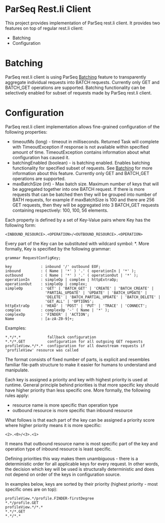 ParSeq Rest.li Client
==========================

This project provides implementation of ParSeq rest.li client. It provides two features on top of regular rest.li client:
 * Batching
 * Configuration

Batching
========

ParSeq rest.li client is using ParSeq [Batching](https://github.com/linkedin/parseq/tree/master/contrib/parseq-batching) feature to transparently aggregate individual requests into BATCH requests. Currently only GET and BATCH_GET operations are supported. Batching functionality can be selectively enabled for subset of requests made by ParSeq rest.li client.

Configuration
=============
ParSeq rest.li client implementation allows fine-grained configuration of the following properties:
 * timeoutMs (long) - timeout in milliseconds. Returned Task will complete with TimeoutException if response is not available within specified amount of time. TimeoutException contains information about what configuration has caused it.
 * batchingEnabled (boolean) - is batching enabled. Enables batching functionality for specified subset of requests. See [Batching](https://github.com/linkedin/parseq/tree/master/contrib/parseq-batching) for more information about this feature. Currently only GET and BATCH_GET operations are supported.
 * maxBatchSize (int) - Max batch size. Maximum number of keys that will be aggregated together into one BATCH request. If there is more requests that can be batched then they will be grouped into number of BATH requests, for example if maxBatchSize is 100 and there are 256 GET requests, then they will be aggregated into 3 BATCH_GET requests containing respectively: 100, 100, 56 elements.

Each property is defined by a set of Key-Value pairs where Key has the following form:

```
<INBOUND_RESOURCE>.<OPERATION>/<OUTBOUND_RESOURCE>.<OPERATION>
```

Every part of the Key can be substituted with wildcard symbol: \*.
More formally, Key is specified by the following grammar:

```
grammar RequestConfigKey;

key             : inbound '/' outbound EOF;
inbound         : ( Name | '*' ) '.' ( operationIn | '*' );
outbound        : ( Name | '*' ) '.' ( operationOut | '*' );
operationIn     : simpleOp | complex | httpExtraOp;
operationOut    : simpleOp | complex;
simpleOp        : 'GET' | 'BATCH_GET' | 'CREATE' | 'BATCH_CREATE' |
                  'PARTIAL_UPDATE' | 'UPDATE' | 'BATCH_UPDATE' |
                  'DELETE' | 'BATCH_PARTIAL_UPDATE' | 'BATCH_DELETE' |
                  'GET_ALL' | 'OPTIONS';
httpExtraOp     : 'HEAD' | 'POST' | 'PUT' | 'TRACE' | 'CONNECT';
complex         : complexOp '-' ( Name | '*' );
complexOp       : 'FINDER' | 'ACTION';
Name            : [a-zA-Z0-9]+;
```

Examples:
```
*.*/*.*            fallback configuration
*.*/*.GET          configuration for all outgoing GET requests
profileView.*/*.*  configuration for all downstream requests if 'profileView' resource was called
```

The format consists of fixed number of parts, is explicit and resembles familiar file-path structure to make it easier for humans to understand and manipulate.

Each key is assigned a priority and key with highest priority is used at runtime. General principle behind priorities is that more specific key should have higher priority than less specific one. More formally, the following rules apply:
* resource name is more specific than operation type
* outbound resource is more specific than inbound resource

What follows is that each part of the key can be assigned a priority score where higher priority means it is more specific:

```
<2>.<0>/<3>.<1>
```

It means that outbound resource name is most specific part of the key and operation type of inbound resource is least specific.

Defining priorities this way makes them unambiguous - there is a deterministic order for all applicable keys for every request. In other words, the decision which key will be used is structurally deterministic and does not depend on order of the keys in configuration source.

In examples below, keys are sorted by their priority (highest priority - most specific ones are on top):

```
profileView.*/profile.FINDER-firstDegree
*.*/profile.GET
profileView.*/*.*
*.*/*.GET
*.*/*.*
```

